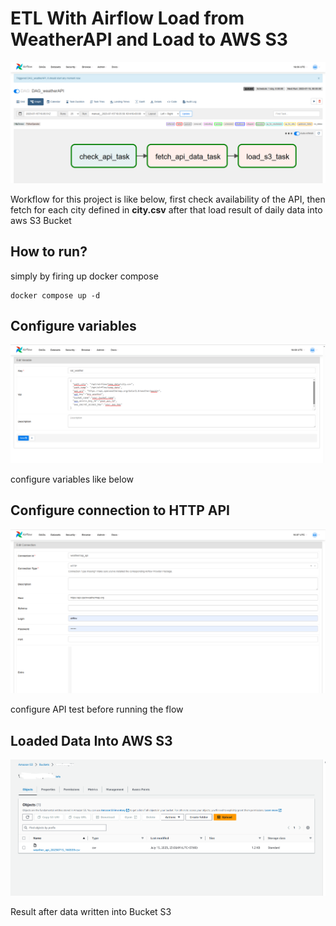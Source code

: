 # ETL With Airflow Load from WeatherAPI and Load to AWS S3
![alt text](https://raw.githubusercontent.com/muhk01/airflow_weather_api_etl/main/images/1.PNG)

Workflow for this project is like below, first check availability of the API, then fetch for each city defined in **city.csv** after that load result of daily data into aws S3 Bucket

## How to run?
simply by firing up docker compose
```
docker compose up -d
```

## Configure variables
![alt text](https://raw.githubusercontent.com/muhk01/airflow_weather_api_etl/main/images/3.PNG)

configure variables like below

## Configure connection to HTTP API
![alt text](https://raw.githubusercontent.com/muhk01/airflow_weather_api_etl/main/images/2.PNG)

configure API test before running the flow

## Loaded Data Into AWS S3
![alt text](https://raw.githubusercontent.com/muhk01/airflow_weather_api_etl/main/images/4.PNG)

Result after data written into Bucket S3
